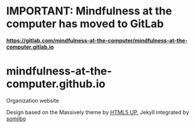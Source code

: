# IMPORTANT: Mindfulness at the computer has moved to GitLab

**https://gitlab.com/mindfulness-at-the-computer/mindfulness-at-the-computer.gitlab.io**

# mindfulness-at-the-computer.github.io
Organization website

Design based on the Massively theme by [HTML5 UP](https://html5up.net/), Jekyll integrated by [somiibo](https://somiibo.com/)
